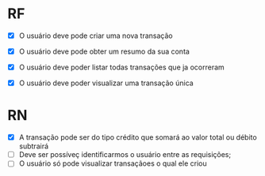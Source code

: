# RF

- [x] O usuário deve pode criar uma nova transação
- [x] O usuário deve pode obter um resumo da sua conta
- [x] O usuário deve poder listar todas transações que ja ocorreram
- [x] O usuário deve poder visualizar uma transação única


# RN
- [x] A transação pode ser do tipo crédito que somará ao valor total ou débito subtrairá
- [ ] Deve ser possíveç identificarmos o usuário entre as requisições;
- [ ] O usuário só pode visualizar transaçãoes o qual ele criou
